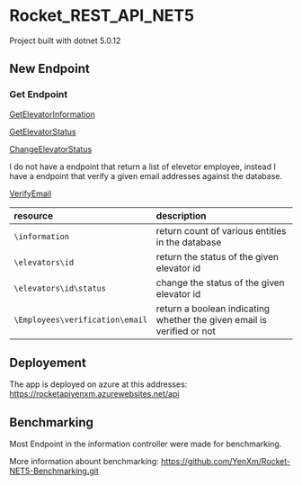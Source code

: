 # Rocket_REST_API_NET5

Project built with dotnet 5.0.12


## __**New Endpoint**__

### __Get__ __Endpoint__
[GetElevatorInformation](https://github.com/YenXm/Rocket-Net5/blob/2da1a3a7033111debd3359cc337deef0789e10d4/Controllers/informationsController.cs#L33)

[GetElevatorStatus](https://github.com/YenXm/Rocket-Net5/blob/59c4abb9d96772d1524643d6ae67f5fa151c0588/Controllers/ElevatorsController.cs#L57)

[ChangeElevatorStatus](https://github.com/YenXm/Rocket-Net5/blob/59c4abb9d96772d1524643d6ae67f5fa151c0588/Controllers/ElevatorsController.cs#L93)

I do not have a endpoint that return a list of elevetor employee, instead I have a endpoint that verify a given email addresses against the database.

[VerifyEmail](https://github.com/YenXm/Rocket-Net5/blob/ba24e20a6aea0979aef08adb670dbcfd04007993/Controllers/EmployeesController.cs#L104)

| resource      | description                       |
|:--------------|:----------------------------------|
| `\information`      | return count of various entities in the database
| `\elevators\id`      | return the status of the given elevator id
| `\elevators\id\status` | change the status of the given elevator id
| `\Employees\verification\email` | return a boolean indicating whether the given email is verified or not

## Deployement
The app is deployed on azure at this addresses: https://rocketapiyenxm.azurewebsites.net/api

## Benchmarking
Most Endpoint in the information controller were made for benchmarking. 

More information abount benchmarking: https://github.com/YenXm/Rocket-NET5-Benchmarking.git
